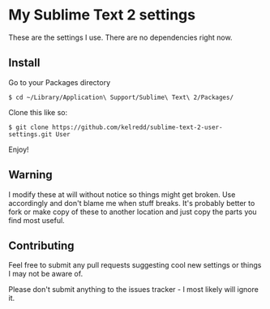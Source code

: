 # My Sublime Text 2 settings

These are the settings I use.  There are no dependencies right now.

## Install

Go to your Packages directory
```
$ cd ~/Library/Application\ Support/Sublime\ Text\ 2/Packages/
```

Clone this like so:
```
$ git clone https://github.com/kelredd/sublime-text-2-user-settings.git User
```

Enjoy!

## Warning

I modify these at will without notice so things might get broken.  Use accordingly and don't blame me when stuff breaks.  It's probably better to fork or make copy of these to another location and just copy the parts you find most useful.

## Contributing

Feel free to submit any pull requests suggesting cool new settings or things I may not be aware of.

Please don't submit anything to the issues tracker - I most likely will ignore it.
